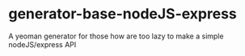 # generator-base-nodeJS-express
A yeoman generator for those how are too lazy to make a simple nodeJS/express API
